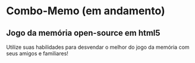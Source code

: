 # Combo-Memo (em andamento)
## Jogo da memória open-source em html5
Utilize suas habilidades para desvendar o melhor do jogo da memória com seus amigos e familiares!
